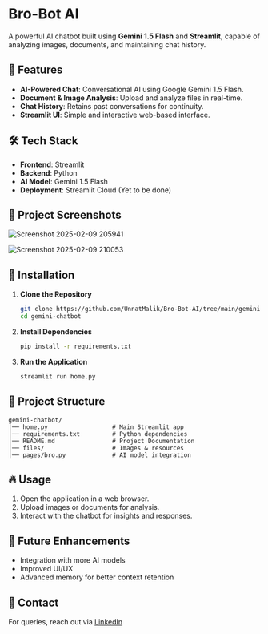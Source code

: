 # Bro-Bot AI



A powerful AI chatbot built using **Gemini 1.5 Flash** and **Streamlit**, capable of analyzing images, documents, and maintaining chat history.

## 🚀 Features
- **AI-Powered Chat**: Conversational AI using Google Gemini 1.5 Flash.
- **Document & Image Analysis**: Upload and analyze files in real-time.
- **Chat History**: Retains past conversations for continuity.
- **Streamlit UI**: Simple and interactive web-based interface.

## 🛠 Tech Stack
- **Frontend**: Streamlit
- **Backend**: Python
- **AI Model**: Gemini 1.5 Flash
- **Deployment**: Streamlit Cloud (Yet to be done)

## 📸 Project Screenshots

![Screenshot 2025-02-09 205941](https://github.com/user-attachments/assets/16dda7ee-e381-4989-a1a2-bc268c64b1b1)

![Screenshot 2025-02-09 210053](https://github.com/user-attachments/assets/edb3a88f-6be0-4f61-ba31-3745edc11460)

## 📌 Installation

1. **Clone the Repository**
   ```bash
   git clone https://github.com/UnnatMalik/Bro-Bot-AI/tree/main/gemini-chatbot
   cd gemini-chatbot
   ```

2. **Install Dependencies**
   ```bash
   pip install -r requirements.txt
   ```

3. **Run the Application**
   ```bash
   streamlit run home.py
   ```

## 📂 Project Structure
```
gemini-chatbot/
│── home.py                  # Main Streamlit app
│── requirements.txt         # Python dependencies
│── README.md                # Project Documentation
│── files/                   # Images & resources
│── pages/bro.py             # AI model integration
```

## 🔥 Usage
1. Open the application in a web browser.
2. Upload images or documents for analysis.
3. Interact with the chatbot for insights and responses.

## 📖 Future Enhancements
- Integration with more AI models
- Improved UI/UX
- Advanced memory for better context retention

## 💬 Contact
For queries, reach out via [LinkedIn](https://www.linkedin.com/in/unnat-malik)
